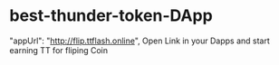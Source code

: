 # best-thunder-token-DApp
"appUrl": "http://flip.ttflash.online",
Open Link in your Dapps and start earning TT for fliping Coin
